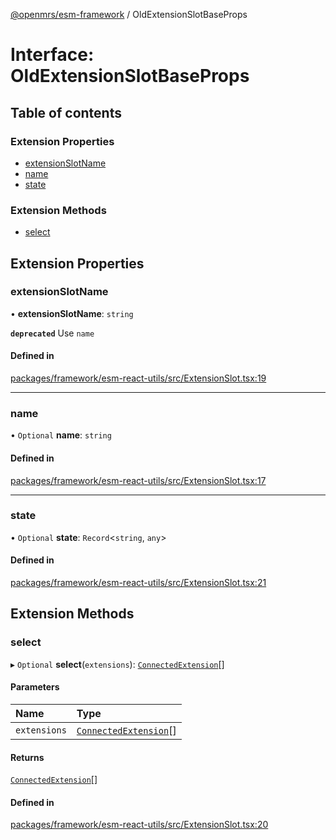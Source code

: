 [@openmrs/esm-framework](../API.md) / OldExtensionSlotBaseProps

# Interface: OldExtensionSlotBaseProps

## Table of contents

### Extension Properties

- [extensionSlotName](OldExtensionSlotBaseProps.md#extensionslotname)
- [name](OldExtensionSlotBaseProps.md#name)
- [state](OldExtensionSlotBaseProps.md#state)

### Extension Methods

- [select](OldExtensionSlotBaseProps.md#select)

## Extension Properties

### extensionSlotName

• **extensionSlotName**: `string`

**`deprecated`** Use `name`

#### Defined in

[packages/framework/esm-react-utils/src/ExtensionSlot.tsx:19](https://github.com/its-kios09/openmrs-esm-core/blob/main/packages/framework/esm-react-utils/src/ExtensionSlot.tsx#L19)

___

### name

• `Optional` **name**: `string`

#### Defined in

[packages/framework/esm-react-utils/src/ExtensionSlot.tsx:17](https://github.com/its-kios09/openmrs-esm-core/blob/main/packages/framework/esm-react-utils/src/ExtensionSlot.tsx#L17)

___

### state

• `Optional` **state**: `Record`<`string`, `any`\>

#### Defined in

[packages/framework/esm-react-utils/src/ExtensionSlot.tsx:21](https://github.com/its-kios09/openmrs-esm-core/blob/main/packages/framework/esm-react-utils/src/ExtensionSlot.tsx#L21)

## Extension Methods

### select

▸ `Optional` **select**(`extensions`): [`ConnectedExtension`](ConnectedExtension.md)[]

#### Parameters

| Name | Type |
| :------ | :------ |
| `extensions` | [`ConnectedExtension`](ConnectedExtension.md)[] |

#### Returns

[`ConnectedExtension`](ConnectedExtension.md)[]

#### Defined in

[packages/framework/esm-react-utils/src/ExtensionSlot.tsx:20](https://github.com/its-kios09/openmrs-esm-core/blob/main/packages/framework/esm-react-utils/src/ExtensionSlot.tsx#L20)
